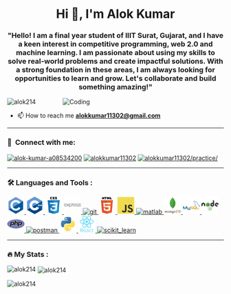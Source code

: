 <h1 align="center">Hi 👋, I'm Alok Kumar</h1>
<h3 align="center">"Hello! I am a final year student of IIIT Surat, Gujarat, and I have a keen interest in competitive programming, web 2.0 and machine learning. I am passionate about using my skills to solve real-world problems and create impactful solutions. With a strong foundation in these areas, I am always looking for opportunities to learn and grow. Let's collaborate and build something amazing!"</h3>
<img alt="Coding" width="375" align="right" src="https://raw.githubusercontent.com/TheDudeThatCode/TheDudeThatCode/master/Assets/Designer.gif" >
<p align="left"> <img src="https://komarev.com/ghpvc/?username=alok214&label=Profile%20views&color=0e75b6&style=flat" alt="alok214" /> </p>

- 📫 How to reach me **alokkumar11302@gmail.com**

<!-- <h3 align="left">Connect with me:</h3> -->
--- 

<h3> 🚀 &nbsp;Connect with me:</h3>
<p align="left">
<a href="https://linkedin.com/in/alok-kumar-a08534200" target="blank"><img align="center" src="https://raw.githubusercontent.com/rahuldkjain/github-profile-readme-generator/master/src/images/icons/Social/linked-in-alt.svg" alt="alok-kumar-a08534200" height="30" width="40" /></a>
<a href="https://www.hackerrank.com/alokkumar11302" target="blank"><img align="center" src="https://raw.githubusercontent.com/rahuldkjain/github-profile-readme-generator/master/src/images/icons/Social/hackerrank.svg" alt="alokkumar11302" height="30" width="40" /></a>
<a href="https://auth.geeksforgeeks.org/user/alokkumar11302/practice/" target="blank"><img align="center" src="https://raw.githubusercontent.com/rahuldkjain/github-profile-readme-generator/master/src/images/icons/Social/geeks-for-geeks.svg" alt="alokkumar11302/practice/" height="30" width="40" /></a>
</p>

<!-- <h3 align="left">Languages and Tools:</h3> -->
---

### :hammer_and_wrench: Languages and Tools :
<!-- <h2> 🚀 &nbsp;Some Languages and Tools I Have Used and Learned</h2> -->
<p align="left"> <a href="https://www.cprogramming.com/" target="_blank" rel="noreferrer"> <img src="https://raw.githubusercontent.com/devicons/devicon/master/icons/c/c-original.svg" alt="c" width="40" height="40"/> </a> <a href="https://www.w3schools.com/cpp/" target="_blank" rel="noreferrer"> <img src="https://raw.githubusercontent.com/devicons/devicon/master/icons/cplusplus/cplusplus-original.svg" alt="cplusplus" width="40" height="40"/> </a> <a href="https://www.w3schools.com/css/" target="_blank" rel="noreferrer"> <img src="https://raw.githubusercontent.com/devicons/devicon/master/icons/css3/css3-original-wordmark.svg" alt="css3" width="40" height="40"/> </a> <a href="https://expressjs.com" target="_blank" rel="noreferrer"> <img src="https://raw.githubusercontent.com/devicons/devicon/master/icons/express/express-original-wordmark.svg" alt="express" width="40" height="40"/> </a> <a href="https://git-scm.com/" target="_blank" rel="noreferrer"> <img src="https://www.vectorlogo.zone/logos/git-scm/git-scm-icon.svg" alt="git" width="40" height="40"/> </a> <a href="https://www.w3.org/html/" target="_blank" rel="noreferrer"> <img src="https://raw.githubusercontent.com/devicons/devicon/master/icons/html5/html5-original-wordmark.svg" alt="html5" width="40" height="40"/> </a> <a href="https://developer.mozilla.org/en-US/docs/Web/JavaScript" target="_blank" rel="noreferrer"> <img src="https://raw.githubusercontent.com/devicons/devicon/master/icons/javascript/javascript-original.svg" alt="javascript" width="40" height="40"/> </a> <a href="https://www.mathworks.com/" target="_blank" rel="noreferrer"> <img src="https://upload.wikimedia.org/wikipedia/commons/2/21/Matlab_Logo.png" alt="matlab" width="40" height="40"/> </a> <a href="https://www.mongodb.com/" target="_blank" rel="noreferrer"> <img src="https://raw.githubusercontent.com/devicons/devicon/master/icons/mongodb/mongodb-original-wordmark.svg" alt="mongodb" width="40" height="40"/> </a> <a href="https://www.mysql.com/" target="_blank" rel="noreferrer"> <img src="https://raw.githubusercontent.com/devicons/devicon/master/icons/mysql/mysql-original-wordmark.svg" alt="mysql" width="40" height="40"/> </a> <a href="https://nodejs.org" target="_blank" rel="noreferrer"> <img src="https://raw.githubusercontent.com/devicons/devicon/master/icons/nodejs/nodejs-original-wordmark.svg" alt="nodejs" width="40" height="40"/> </a> <a href="https://www.php.net" target="_blank" rel="noreferrer"> <img src="https://raw.githubusercontent.com/devicons/devicon/master/icons/php/php-original.svg" alt="php" width="40" height="40"/> </a> <a href="https://postman.com" target="_blank" rel="noreferrer"> <img src="https://www.vectorlogo.zone/logos/getpostman/getpostman-icon.svg" alt="postman" width="40" height="40"/> </a> <a href="https://www.python.org" target="_blank" rel="noreferrer"> <img src="https://raw.githubusercontent.com/devicons/devicon/master/icons/python/python-original.svg" alt="python" width="40" height="40"/> </a> <a href="https://reactjs.org/" target="_blank" rel="noreferrer"> <img src="https://raw.githubusercontent.com/devicons/devicon/master/icons/react/react-original-wordmark.svg" alt="react" width="40" height="40"/> </a> <a href="https://scikit-learn.org/" target="_blank" rel="noreferrer"> <img src="https://upload.wikimedia.org/wikipedia/commons/0/05/Scikit_learn_logo_small.svg" alt="scikit_learn" width="40" height="40"/> </a> </p>

---

### :fire: My Stats :
<p><img align="left" src="https://github-readme-stats.vercel.app/api/top-langs?username=alok214&show_icons=true&locale=en&layout=compact" alt="alok214" /></p>

<p>&nbsp;<img align="center" src="https://github-readme-stats.vercel.app/api?username=alok214&show_icons=true&locale=en" alt="alok214" /></p>

<p><img align="center" src="https://github-readme-streak-stats.herokuapp.com/?user=alok214&" alt="alok214" /></p>

<!-- ![Snake animation](https://github.com/thepiyushmalhotra/thepiyushmalhotra/blob/output/github-contribution-grid-snake.svg) -->

